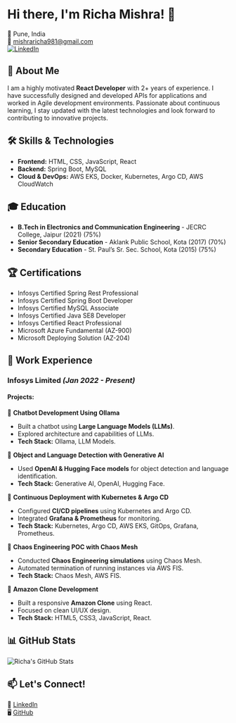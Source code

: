 # Hi there, I'm Richa Mishra! 👋

📍 Pune, India  
📧 mishraricha981@gmail.com  
[![LinkedIn](https://img.shields.io/badge/LinkedIn-Connect-blue)](https://www.linkedin.com/in/richa-mishra-96a35b1b3/)

## 🚀 About Me
I am a highly motivated **React Developer** with 2+ years of experience. I have successfully designed and developed APIs for applications and worked in Agile development environments. Passionate about continuous learning, I stay updated with the latest technologies and look forward to contributing to innovative projects.

## 🛠 Skills & Technologies
- **Frontend:** HTML, CSS, JavaScript, React
- **Backend:** Spring Boot, MySQL
- **Cloud & DevOps:** AWS EKS, Docker, Kubernetes, Argo CD, AWS CloudWatch

## 🎓 Education
- **B.Tech in Electronics and Communication Engineering** - JECRC College, Jaipur (2021) (75%)
- **Senior Secondary Education** - Aklank Public School, Kota (2017) (70%)
- **Secondary Education** - St. Paul’s Sr. Sec. School, Kota (2015) (75%)

## 🏆 Certifications
- Infosys Certified Spring Rest Professional
- Infosys Certified Spring Boot Developer
- Infosys Certified MySQL Associate
- Infosys Certified Java SE8 Developer
- Infosys Certified React Professional
- Microsoft Azure Fundamental (AZ-900)
- Microsoft Deploying Solution (AZ-204)

## 💼 Work Experience
### **Infosys Limited** *(Jan 2022 - Present)*
#### Projects:
🔹 **Chatbot Development Using Ollama**  
- Built a chatbot using **Large Language Models (LLMs)**.  
- Explored architecture and capabilities of LLMs.  
- **Tech Stack:** Ollama, LLM Models.

🔹 **Object and Language Detection with Generative AI**  
- Used **OpenAI & Hugging Face models** for object detection and language identification.  
- **Tech Stack:** Generative AI, OpenAI, Hugging Face.

🔹 **Continuous Deployment with Kubernetes & Argo CD**  
- Configured **CI/CD pipelines** using Kubernetes and Argo CD.
- Integrated **Grafana & Prometheus** for monitoring.  
- **Tech Stack:** Kubernetes, Argo CD, AWS EKS, GitOps, Grafana, Prometheus.

🔹 **Chaos Engineering POC with Chaos Mesh**  
- Conducted **Chaos Engineering simulations** using Chaos Mesh.
- Automated termination of running instances via AWS FIS.
- **Tech Stack:** Chaos Mesh, AWS FIS.

🔹 **Amazon Clone Development**  
- Built a responsive **Amazon Clone** using React.  
- Focused on clean UI/UX design.  
- **Tech Stack:** HTML5, CSS3, JavaScript, React.

## 📊 GitHub Stats
![Richa's GitHub Stats](https://github-readme-stats.vercel.app/api?username=richamishra13&show_icons=true&theme=tokyonight)

## 📫 Let's Connect!
💼 [LinkedIn](https://www.linkedin.com/in/richa-mishra-96a35b1b3/)  
🖥️ [GitHub](https://github.com/richamishra13)  
